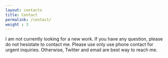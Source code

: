 ```yaml
---
layout: contacts
title: Contact
permalink: /contact/
weight : 3
---
```


 I am not currently looking for a new work. If you have any question, please do not hesistate to contact me.
 Please use only use phone contact for urgent inquiries. Otherwise, Twitter and email are best way to reach me.